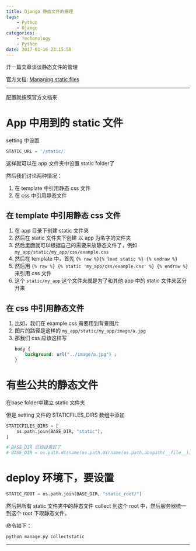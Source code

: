 ```yaml
---
title: Django 静态文件的管理
tags:
	- Python
	- Django
categories:
	- Techonology
	- Python
date: 2017-01-16 23:15:58
---
```


开一篇文章谈谈静态文件的管理

官方文档: [Managing static files](https://docs.djangoproject.com/en/dev/howto/static-files/)

<!-- more -->

***

配置就按照官方文档来



# App 中用到的 static 文件
setting 中设置

``` python
STATIC_URL = '/static/'
```

这样就可以在 app 文件夹中设置 static folder了

然后我们讨论两种情况：
1. 在 template 中引用静态 css 文件
2. 在 css 中引用静态文件

## 在 template 中引用静态 css 文件
1. 在 app 目录下创建 static 文件夹
2. 然后在 static 文件夹下创建 以 app 为名字的文件夹
3. 然后里面就可以根据自己的需要来放静态文件了，例如
    `my_app/static/my_app/css/example.css`
4. 然后在 template 中，首先 `{% raw %}{% load static %} {% endraw %}`
5. 然后用 `{% raw %} {% static 'my_app/css/example.css' %} {% endraw %}` 来引用 css 文件
6. 这个 `static/my_app` 这个文件夹就是为了和其他 app 中的 static 文件夹区分开来

## 在 css 中引用静态文件
1. 比如，我们在 example.css 需要用到背景图片
2. 图片的路径是这样的 `my_app/static/my_app/image/a.jpg`
3. 那我们 css 应该这样写
    ``` css
    body {
        background: url("../image/a.jpg") ;
    }
    ```

# 有些公共的静态文件
在base folder中建立 static 文件夹

但是 setting 文件的 STATICFILES_DIRS 数组中添加

``` python
STATICFILES_DIRS = [
    os.path.join(BASE_DIR, "static"),
]

# BASE_DIR 已经设置过了
# BASE_DIR = os.path.dirname(os.path.dirname(os.path.abspath(__file__)))
```

# deploy 环境下，要设置

``` python
STATIC_ROOT = os.path.join(BASE_DIR, "static_root/")
```


然后把所有 static 文件夹中的静态文件 collect 到这个 root 中，然后服务器统一到这个 root 下取静态文件。

命令如下：
```
python manage.py collectstatic
```
***
